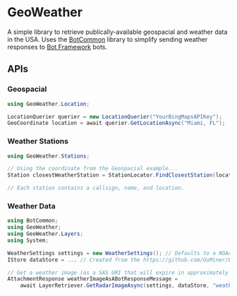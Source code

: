 # GeoWeather
A simple library to retrieve publically-available geospacial and weather data in the USA.
Uses the [BotCommon](https://github.com/GuMiner/BotCommon) library to simplify sending weather responses to [Bot Framework](https://dev.botframework.com/) bots.

## APIs
### Geospacial
```csharp
using GeoWeather.Location;

LocationQuerier querier = new LocationQuerier("YourBingMapsAPIKey");
GeoCoordinate location = await querier.GetLocationAsync("Miami, FL");
```

### Weather Stations
```csharp
using GeoWeather.Stations;

// Using the coordinate from the Geospacial example...
Station closestWeatherStation = StationLocator.FindClosestStation(location);

// Each station contains a callsign, name, and location.
```
### Weather Data
```csharp
using BotCommon;
using GeoWeather;
using GeoWeather.Layers;
using System;

WeatherSettings settings = new WeatherSettings(); // Defaults to a NOAA station and two layers.
IStore dataStore = ... // Created from the https://github.com/GuMiner/BotCommon library

// Get a weather image (as a SAS URI that will expire in approximately one year).
AttachmentResponse weatherImageAsABotResponseMessage = 
    await LayerRetriever.GetRadarImageAsync(settings, dataStore, "weather-blob-container", TimeSpan.FromDays(365));
```

